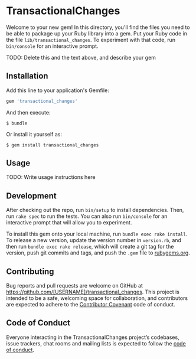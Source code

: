 # TransactionalChanges

Welcome to your new gem! In this directory, you'll find the files you need to be able to package up your Ruby library into a gem. Put your Ruby code in the file `lib/transactional_changes`. To experiment with that code, run `bin/console` for an interactive prompt.

TODO: Delete this and the text above, and describe your gem

## Installation

Add this line to your application's Gemfile:

```ruby
gem 'transactional_changes'
```

And then execute:

    $ bundle

Or install it yourself as:

    $ gem install transactional_changes

## Usage

TODO: Write usage instructions here

## Development

After checking out the repo, run `bin/setup` to install dependencies. Then, run `rake spec` to run the tests. You can also run `bin/console` for an interactive prompt that will allow you to experiment.

To install this gem onto your local machine, run `bundle exec rake install`. To release a new version, update the version number in `version.rb`, and then run `bundle exec rake release`, which will create a git tag for the version, push git commits and tags, and push the `.gem` file to [rubygems.org](https://rubygems.org).

## Contributing

Bug reports and pull requests are welcome on GitHub at https://github.com/[USERNAME]/transactional_changes. This project is intended to be a safe, welcoming space for collaboration, and contributors are expected to adhere to the [Contributor Covenant](http://contributor-covenant.org) code of conduct.

## Code of Conduct

Everyone interacting in the TransactionalChanges project’s codebases, issue trackers, chat rooms and mailing lists is expected to follow the [code of conduct](https://github.com/[USERNAME]/transactional_changes/blob/master/CODE_OF_CONDUCT.md).
